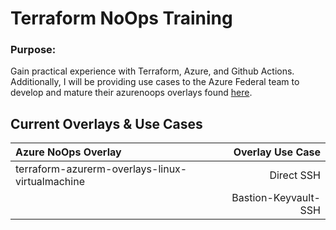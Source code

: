 # **Terraform NoOps Training**

### Purpose:
Gain practical experience with Terraform, Azure, and Github Actions. Additionally, I will be providing use cases to the Azure Federal team to develop and mature their azurenoops overlays found [here](https://github.com/azurenoops).

## Current Overlays & Use Cases

| Azure NoOps Overlay                               | Overlay Use Case                          |
|:------------------------------------------------  | ----------------------------------------: |
| terraform-azurerm-overlays-linux-virtualmachine   | Direct SSH                                |
|                                                   | Bastion-Keyvault-SSH                      |

